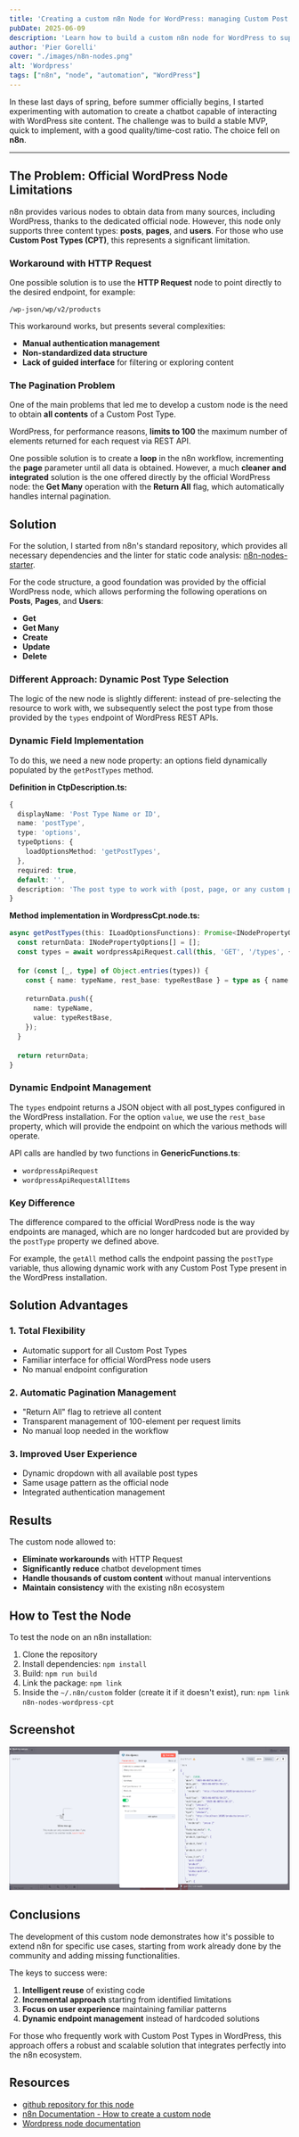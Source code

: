 ```yaml
---
title: 'Creating a custom n8n Node for WordPress: managing Custom Post Types'
pubDate: 2025-06-09
description: 'Learn how to build a custom n8n node for WordPress to support Custom Post Types (CPTs), handle REST API pagination, and improve automation workflows without relying on HTTP requests.'
author: 'Pier Gorelli'
cover: "./images/n8n-nodes.png"
alt: 'Wordpress'
tags: ["n8n", "node", "automation", "WordPress"]
---
```

In these last days of spring, before summer officially begins, I started experimenting with automation to create a chatbot capable of interacting with WordPress site content. The challenge was to build a stable MVP, quick to implement, with a good quality/time-cost ratio. The choice fell on **n8n**.

---

## The Problem: Official WordPress Node Limitations

n8n provides various nodes to obtain data from many sources, including WordPress, thanks to the dedicated official node. However, this node only supports three content types: **posts**, **pages**, and **users**. For those who use **Custom Post Types (CPT)**, this represents a significant limitation.

### Workaround with HTTP Request

One possible solution is to use the **HTTP Request** node to point directly to the desired endpoint, for example:

```
/wp-json/wp/v2/products
```

This workaround works, but presents several complexities:

* **Manual authentication management**
* **Non-standardized data structure**
* **Lack of guided interface** for filtering or exploring content

### The Pagination Problem

One of the main problems that led me to develop a custom node is the need to obtain **all contents** of a Custom Post Type.

WordPress, for performance reasons, **limits to 100** the maximum number of elements returned for each request via REST API.

One possible solution is to create a **loop** in the n8n workflow, incrementing the **page** parameter until all data is obtained. However, a much **cleaner and integrated** solution is the one offered directly by the official WordPress node: the **Get Many** operation with the **Return All** flag, which automatically handles internal pagination.

## Solution

For the solution, I started from n8n's standard repository, which provides all necessary dependencies and the linter for static code analysis: [n8n-nodes-starter](https://github.com/n8n-io/n8n-nodes-starter).

For the code structure, a good foundation was provided by the official WordPress node, which allows performing the following operations on **Posts**, **Pages**, and **Users**:

* **Get**
* **Get Many**
* **Create**
* **Update**
* **Delete**

### Different Approach: Dynamic Post Type Selection

The logic of the new node is slightly different: instead of pre-selecting the resource to work with, we subsequently select the post type from those provided by the `types` endpoint of WordPress REST APIs.

### Dynamic Field Implementation

To do this, we need a new node property: an options field dynamically populated by the `getPostTypes` method.

**Definition in CtpDescription.ts:**
```typescript
{
  displayName: 'Post Type Name or ID',
  name: 'postType',
  type: 'options',
  typeOptions: {
    loadOptionsMethod: 'getPostTypes',
  },
  required: true,
  default: '',
  description: 'The post type to work with (post, page, or any custom post type). Choose from the list, or specify an ID using an <a href="https://docs.n8n.io/code/expressions/">expression</a>.',
}
```

**Method implementation in WordpressCpt.node.ts:**
```typescript
async getPostTypes(this: ILoadOptionsFunctions): Promise<INodePropertyOptions[]> {
  const returnData: INodePropertyOptions[] = [];
  const types = await wordpressApiRequest.call(this, 'GET', '/types', {});
  
  for (const [_, type] of Object.entries(types)) {
    const { name: typeName, rest_base: typeRestBase } = type as { name: string; rest_base: string };

    returnData.push({
      name: typeName,
      value: typeRestBase,
    });
  }
  
  return returnData;
}
```

### Dynamic Endpoint Management

The `types` endpoint returns a JSON object with all post_types configured in the WordPress installation. For the option `value`, we use the `rest_base` property, which will provide the endpoint on which the various methods will operate.

API calls are handled by two functions in **GenericFunctions.ts**:
* `wordpressApiRequest`
* `wordpressApiRequestAllItems`

### Key Difference

The difference compared to the official WordPress node is the way endpoints are managed, which are no longer hardcoded but are provided by the `postType` property we defined above.

For example, the `getAll` method calls the endpoint passing the `postType` variable, thus allowing dynamic work with any Custom Post Type present in the WordPress installation.

## Solution Advantages

### 1. Total Flexibility
* Automatic support for all Custom Post Types
* Familiar interface for official WordPress node users
* No manual endpoint configuration

### 2. Automatic Pagination Management
* "Return All" flag to retrieve all content
* Transparent management of 100-element per request limits
* No manual loop needed in the workflow

### 3. Improved User Experience
* Dynamic dropdown with all available post types
* Same usage pattern as the official node
* Integrated authentication management

## Results

The custom node allowed to:
* **Eliminate workarounds** with HTTP Request
* **Significantly reduce** chatbot development times
* **Handle thousands of custom content** without manual interventions
* **Maintain consistency** with the existing n8n ecosystem

## How to Test the Node

To test the node on an n8n installation:

1. Clone the repository
2. Install dependencies: `npm install`
3. Build: `npm run build`
4. Link the package: `npm link`
5. Inside the `~/.n8n/custom` folder (create it if it doesn't exist), run: `npm link n8n-nodes-wordpress-cpt`

## Screenshot

![Wordpress new node in action](./images/wordpress-cpt-full.png)

## Conclusions

The development of this custom node demonstrates how it's possible to extend n8n for specific use cases, starting from work already done by the community and adding missing functionalities.

The keys to success were:

1. **Intelligent reuse** of existing code
2. **Incremental approach** starting from identified limitations
3. **Focus on user experience** maintaining familiar patterns
4. **Dynamic endpoint management** instead of hardcoded solutions

For those who frequently work with Custom Post Types in WordPress, this approach offers a robust and scalable solution that integrates perfectly into the n8n ecosystem.

## Resources


- [github repository for this node](https://github.com/lupin72/n8n-wordress-custom-node#:~:text=Settings-,n8n%2Dwordress%2Dcustom%2Dnode,-Public)
- [n8n Documentation - How to create a custom node](https://docs.n8n.io/integrations/creating-nodes/overview/)
- [Wordpress node documentation](https://docs.n8n.io/integrations/builtin/app-nodes/n8n-nodes-base.wordpress/)